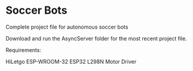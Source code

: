 # Soccer Bots
 Complete project file for autonomous soccer bots

Download and run the AsyncServer folder for the most recent project file.

Requirements:

HiLetgo ESP-WROOM-32 ESP32
L298N Motor Driver
